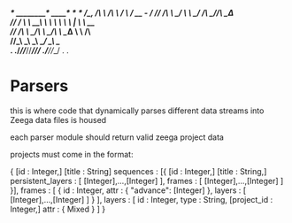   
  _________*  ________*   ________*     _____*     ___*
 /\______,  \/\  ______\ /\   _____\   /   ___\   /  __ -
 \/___ //   /\ \  \____/ \ \  \____/  /\  \___/__/\  \_∆  \
     //   /   \ \   ____\ \ \   ____\ \ \  \  |  \ \   __  \
   //   /______\ \  \___/__\ \  \___/__\ \  \__∆  \ \  \/\  \
  //\___________\ \_________\ \_________\ \_______/  \__\ \__\
. .\/___________/\/_________/\/_________/\/______/ .\/__/\/__/ . .


# Parsers

this is where code that dynamically parses different data streams into Zeega data files is housed

each parser module should return valid zeega project data

projects must come in the format:

{
	[id : Integer,]
	[title : String]
	sequences : [{
		[id : Integer,]
		[title : String,]
		persistent_layers : [ [Integer],…,[Integer] ],
		frames : [ [Integer],…,[Integer] ]
	}],
	frames : [
		{
			id : Integer,
			attr : { "advance": [Integer] },
			layers : [ [Integer],…,[Integer] ]
		}
	],
	layers : [
		id : Integer,
		type : String,
		[project_id : Integer,]
		attr : { Mixed }
	]
}
